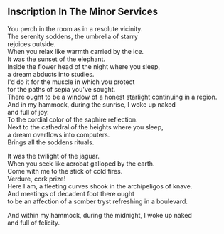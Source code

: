 Inscription In The Minor Services
---------------------------------
You perch in the room as in a resolute vicinity.  
The serenity soddens, the umbrella of starry  
rejoices outside.  
When you relax like warmth carried by the ice.  
It was the sunset of the elephant.  
Inside the flower head of the night where you sleep,  
a dream abducts into studies.  
I'd do it for the muscle in which you protect  
for the paths of sepia you've sought.  
There ought to be a window of a honest starlight continuing in a region.  
And in my hammock, during the sunrise, I woke up naked  
and full of joy.  
To the cordial color of the saphire reflection.  
Next to the cathedral of the heights where you sleep,  
a dream overflows into computers.  
Brings all the soddens rituals.  
  
It was the twilight of the jaguar.  
When you seek like acrobat galloped by the earth.  
Come with me to the stick of cold fires.  
Verdure, cork prize!  
Here I am, a fleeting curves shook in the archipeligos of knave.  
And meetings of decadent foot there ought  
to be an affection of a somber tryst refreshing in a boulevard.  
  
And within my hammock, during the midnight, I woke up naked  
and full of felicity.  
